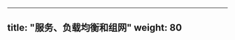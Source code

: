 <!--
---
title: "Services, Load Balancing, and Networking"
weight: 80
---
-->

---
title: "服务、负载均衡和组网"
weight: 80
---
